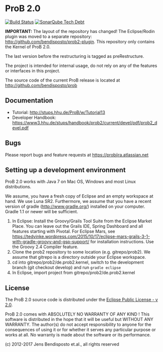 # ProB 2.0

[![Build Status](https://travis-ci.org/bendisposto/prob2.svg?branch=develop)](https://travis-ci.org/bendisposto/prob2)
[![SonarQube Tech Debt](https://img.shields.io/sonar/http/sonarqube.com/prob2kernel/tech_debt.svg?maxAge=2592000)](https://sonarqube.com/dashboard?id=prob2kernel)

**IMPORTANT:** The layout of the repository has changed! The Eclipse/Rodin plugin was moved to a separate repository: http://github.com/bendisposto/prob2-plugin. This repository only contains the Kernel of ProB 2.0.

The last version before the restructuring is tagged as preRestructure.

The project is intended for internal usage, do not rely on any of the features or interfaces in this project.

The source code of the current ProB release is located at http://github.com/bendisposto/prob

## Documentation

* Tutorial: http://stups.hhu.de/ProB/w/Tutorial13
* Developer Handbook: https://www3.hhu.de/stups/handbook/prob2/current/devel/pdf/prob2_devel.pdf

## Bugs

Please report bugs and feature requests at https://probjira.atlassian.net

## Setting up a development environment

ProB 2.0 works with Java 7 on Mac OS, Windows and most Linux distributions.

We assume, you have a fresh copy of Eclipse and an empty workspace at hand. We use Luna SR2. Furthermore, we assume that you have a recent version of gradle (http://www.gradle.org/) installed on your computer. Gradle 1.1 or newer will be sufficient.

1. In Eclipse: Install the Groovy/Grails Tool Suite from the Eclipse Market Place. You can leave out the Grails IDE, Spring Dashboard and all features starting with Pivotal. For Eclipse Mars, see https://tedvinke.wordpress.com/2015/10/17/eclipse-mars-grails-3-1-with-gradle-groovy-and-gsp-support/ for installation instructions. Use the Groovy 2.4 Compiler feature.
2. Clone the prob2 repository to some location (e.g. gitrepo/prob2).
   We assume that gitrepo is a directory outside your Eclipse workspace.
3. cd into gitrepo/prob2/de.prob2.kernel, switch to the development branch (git checkout develop) and run `gradle eclipse`
4. In Eclipse, import project from gitrepo/prob2/de.prob2.kernel


## License

The ProB 2.0 source code is distributed under the [Eclipse Public License - v 2.0](LICENSE).

ProB 2.0 comes with ABSOLUTELY NO WARRANTY OF ANY KIND ! This software is
distributed in the hope that it will be useful but WITHOUT ANY WARRANTY.
The author(s) do not accept responsibility to anyone for the consequences of
using it or for whether it serves any particular purpose or works at all. No
warranty is made about the software or its performance.


(c) 2012-2017 Jens Bendisposto et.al., all rights reserved
